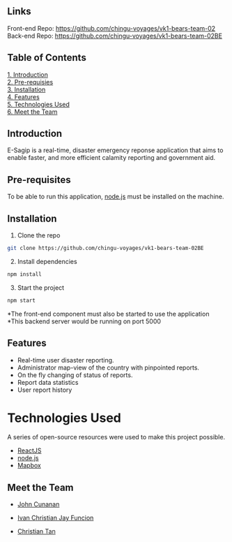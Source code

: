 

## Links
Front-end Repo: https://github.com/chingu-voyages/vk1-bears-team-02  
Back-end Repo: https://github.com/chingu-voyages/vk1-bears-team-02BE
## Table of Contents
<a href="#intro">1. Introduction</a> <br>
<a href="#preReq">2. Pre-requisies</a> <br>
<a href="#installation">3. Installation</a> <br>
<a href="#features">4. Features</a> <br>
<a href="#tech"> 5. Technologies Used</a><br>
<a href="#team">6. Meet the Team</a>

## <h2 id="intro"> Introduction </h2>

E-Sagip is a real-time, disaster emergency reponse application that aims to enable faster, and more efficient calamity reporting and government aid.
## <h2 id="preReq"> Pre-requisites </h2>
To be able to run this application, [node.js] must be installed on the machine.

## <h2 id="installation"> Installation </h2>
1. Clone the repo
 ```sh
 git clone https://github.com/chingu-voyages/vk1-bears-team-02BE
   ```
  2. Install dependencies
   ```sh
  npm install
   ```
   3. Start the project
   ```sh
  npm start
   ```
*The front-end component must also be started to use the application <br>
*This backend server would be running on port 5000


## <h2 id="features"> Features </h2>

  - Real-time user disaster reporting.
  - Administrator map-view of the country with pinpointed reports.
  - On the fly changing of status of reports.
  - Report data statistics
  - User report history
  
# Technologies Used
 A series of open-source resources were used to make this project possible.
* [ReactJS]
* [node.js]
* [Mapbox]


## Meet the Team 
- [John Cunanan](https://github.com/theCodingJohn)
- [Ivan Christian Jay Funcion](https://github.com/supremeking23)
- [Christian Tan](https://github.com/mikotan-cpu)


   [contributors-url]: https://github.com/chingu-voyages/vk1-bears-team-02/graphs/contributors
   [node.js]: <http://nodejs.org>
   [ReactJS]: <https://reactjs.org/>
   [Mapbox]: <https://www.mapbox.com/>
   [React Bootstrap]: <https://react-bootstrap.github.io/>


